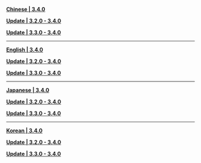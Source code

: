 **[Chinese | 3.4.0](https://autopatchcn.yuanshen.com/client_app/download/pc_zip/20230109134623_pLhUB4LFubdudxQa/Audio_Chinese_3.4.0.zip)**

**[Update | 3.2.0 - 3.4.0](https://autopatchcn.yuanshen.com/client_app/update/hk4e_cn/18/zh-cn_3.2.0_3.4.0_hdiff_8HCnhOvVDjYPZJpX.zip)**

**[Update | 3.3.0 - 3.4.0](https://autopatchcn.yuanshen.com/client_app/update/hk4e_cn/18/zh-cn_3.3.0_3.4.0_hdiff_3thzDy9FfUIjxplW.zip)**


---

**[English | 3.4.0](https://autopatchcn.yuanshen.com/client_app/download/pc_zip/20230109134623_pLhUB4LFubdudxQa/Audio_English(US)_3.4.0.zip)**

**[Update | 3.2.0 - 3.4.0](https://autopatchcn.yuanshen.com/client_app/update/hk4e_cn/18/en-us_3.2.0_3.4.0_hdiff_1IavOL7mSrCybnt4.zip)**

**[Update | 3.3.0 - 3.4.0](https://autopatchcn.yuanshen.com/client_app/update/hk4e_cn/18/en-us_3.3.0_3.4.0_hdiff_D9chslZxCk85QAPN.zip)**


---

**[Japanese | 3.4.0](https://autopatchcn.yuanshen.com/client_app/download/pc_zip/20230109134623_pLhUB4LFubdudxQa/Audio_Japanese_3.4.0.zip)**

**[Update | 3.2.0 - 3.4.0](https://autopatchcn.yuanshen.com/client_app/update/hk4e_cn/18/ja-jp_3.2.0_3.4.0_hdiff_p9ZDjlyLHOMsz2XU.zip)**

**[Update | 3.3.0 - 3.4.0](https://autopatchcn.yuanshen.com/client_app/update/hk4e_cn/18/ja-jp_3.3.0_3.4.0_hdiff_RyhFwbu8xqUVTgcL.zip)**


---

**[Korean | 3.4.0](https://autopatchcn.yuanshen.com/client_app/download/pc_zip/20230109134623_pLhUB4LFubdudxQa/Audio_Korean_3.4.0.zip)**

**[Update | 3.2.0 - 3.4.0](https://autopatchcn.yuanshen.com/client_app/update/hk4e_cn/18/ko-kr_3.2.0_3.4.0_hdiff_vspbr2FeNV3GIOf6.zip)**

**[Update | 3.3.0 - 3.4.0](https://autopatchcn.yuanshen.com/client_app/update/hk4e_cn/18/ko-kr_3.3.0_3.4.0_hdiff_I9asKmLXGcPgNuyq.zip)**

